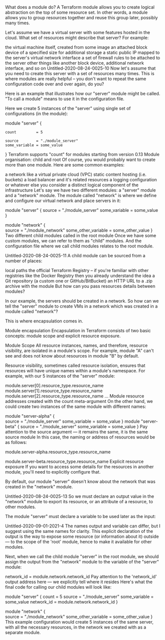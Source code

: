What does a module do?
A Terraform module allows you to create logical abstraction on the top of some resource set.
In other words, a module allows you to group resources together and reuse this group later, possibly many times.

Let's assume we have a virtual server with some features hosted in the cloud. What set of resources might describe that server? For example:

the virtual machine itself, created from some image
an attached block device of a specified size for additional storage
a static public IP mapped to the server's virtual network interface
a set of firewall rules to be attached to the server
other things like another block device, additional network interface, and so on
Untitled-2020-08-24-0025-10
Now let's assume that you need to create this server with a set of resources many times. 
This is where modules are really helpful – you don't want to repeat the same configuration code over and over again, do you?

Here is an example that illustrates how our "server" module might be called.
"To call a module" means to use it in the configuration file.

Here we create 5 instances of the "server" using single set of configurations (in the module):

module "server" {
    
    count         = 5
    
    source        = "./module_server"
    some_variable = some_value
}
Terraform supports "count" for modules starting from version 0.13
Module organisation: child and root
Of course, you would probably want to create more than one module. Here are some common examples:

a network like a virtual private cloud (VPC)
static content hosting (i.e. buckets)
a load balancer and it's related resources
a logging configuration
or whatever else you consider a distinct logical component of the infrastructure
Let's say we have two different modules: a "server" module and a "network" module. 
The module called "network" is where we define and configure our virtual network and place servers in it:

module "server" {
    source        = "./module_server"
    some_variable = some_value
}

module "network" {  
    source              = "./module_network"
    some_other_variable = some_other_value
}
Two different child modules called in the root module
Once we have some custom modules, we can refer to them as "child" modules.
And the configuration file where we call child modules relates to the root module.

Untitled-2020-08-24-0025-11
A child module can be sourced from a number of places:

local paths
the official Terraform Registry – if you're familiar with other registries like the Docker Registry then you already understand the idea
a Git repository (a custom one or GitHub/BitBucket)
an HTTP URL to a .zip archive with the module
But how can you pass resources details between modules?

In our example, the servers should be created in a network.
So how can we tell the "server" module to create VMs in a network which was created in a module called "network"?

This is where encapsulation comes in.

Module encapsulation
Encapsulation in Terraform consists of two basic concepts: module scope and explicit resource exposure.

Module Scope
All resource instances, names, and therefore, resource visibility, are isolated in a module's scope.
For example, module "A" can't see and does not know about resources in module "B" by default.

Resource visibility, sometimes called resource isolation, ensures that resources will have unique names within a module's namespace.
For example, with our 5 instances of the "server" module:

module.server[0].resource_type.resource_name
module.server[1].resource_type.resource_name
module.server[2].resource_type.resource_name
...
Module resource addresses created with the count meta-argument
On the other hand, we could create two instances of the same module with different names:

module "server-alpha" {    
    source        = "./module_server"
    some_variable = some_value
}
module "server-beta" {
    source        = "./module_server"
    some_variable = some_value
}
Pay attention to the source argument — it remains the same, it is the same source module
In this case, the naming or address of resources would be as follows:

module.server-alpha.resource_type.resource_name

module.server-beta.resource_type.resource_name
Explicit resource exposure
If you want to access some details for the resources in another module, you'll need to explicitly configure that.

By default, our module "server" doesn't know about the network that was created in the "network" module.

Untitled-2020-08-24-0025-13
So we must declare an output value in the "network" module to export its resource, or an attribute of a resource, to other modules.

The module "server" must declare a variable to be used later as the input:

Untitled-2020-09-01-2021-4
The names output and variable can differ, but I suggest using the same names for clarity.
This explicit declaration of the output is the way to expose some resource (or information about it) outside — to the scope of the 'root' module, 
hence to make it available for other modules.

Next, when we call the child module "server" in the root module, we should assign the output from the "network" module to the variable of the "server" module:

network_id = module.network.network_id
Pay attention to the 'network_id' output address here — we explicitly tell where it resides
Here's what the final code for calling our child modules will look like:

module "server" {
    count         = 5
    source        = "./module_server"
    some_variable = some_value
    network_id    = module.network.network_id
}

module "network" {  
    source              = "./module_network"
    some_other_variable = some_other_value
}
This example configuration would create 5 instances of the same server, with all the necessary resources, in the network we created with as a separate module.
